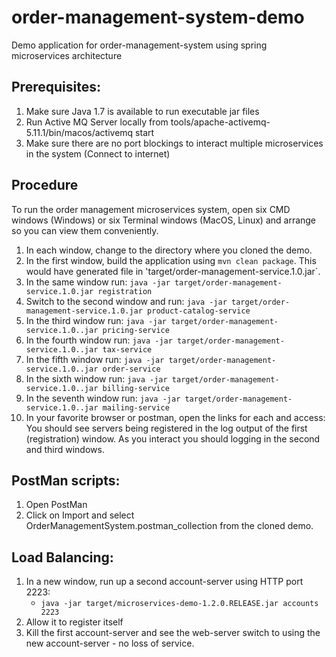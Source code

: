 # order-management-system-demo

Demo application for order-management-system using spring microservices architecture

## Prerequisites:
1. Make sure Java 1.7 is available to run executable jar files
2. Run Active MQ Server locally from tools/apache-activemq-5.11.1/bin/macos/activemq start
3. Make sure there are no port blockings to interact multiple microservices in the system (Connect to internet)

## Procedure

To run the order management microservices system, open six CMD windows (Windows) or six Terminal windows (MacOS, Linux) and arrange so you can view them conveniently.

 1. In each window, change to the directory where you cloned the demo.
 1. In the first window, build the application using `mvn clean package`. This would have
    generated file in 'target/order-management-service.1.0.jar`.
 1. In the same window run: `java -jar target/order-management-service.1.0.jar registration`
 1. Switch to the second window and run: `java -jar target/order-management-service.1.0.jar product-catalog-service`
 1. In the third window run: `java -jar target/order-management-service.1.0..jar pricing-service`
 1. In the fourth window run: `java -jar target/order-management-service.1.0..jar tax-service`
 1. In the fifth window run: `java -jar target/order-management-service.1.0..jar order-service`
 1. In the sixth window run: `java -jar target/order-management-service.1.0..jar billing-service`
 1. In the seventh window run: `java -jar target/order-management-service.1.0..jar mailing-service`
 1. In your favorite browser or postman, open the links for each and access:
You should see servers being registered in the log output of the first (registration) window.
As you interact you should logging in the second and third windows.

## PostMan scripts:
1. Open PostMan
2. Click on Import and select OrderManagementSystem.postman_collection from the cloned demo.

## Load Balancing:
 1. In a new window, run up a second account-server using HTTP port 2223:
     * `java -jar target/microservices-demo-1.2.0.RELEASE.jar accounts 2223`
 1. Allow it to register itself
 1. Kill the first account-server and see the web-server switch to using the new account-server - no loss of service.

